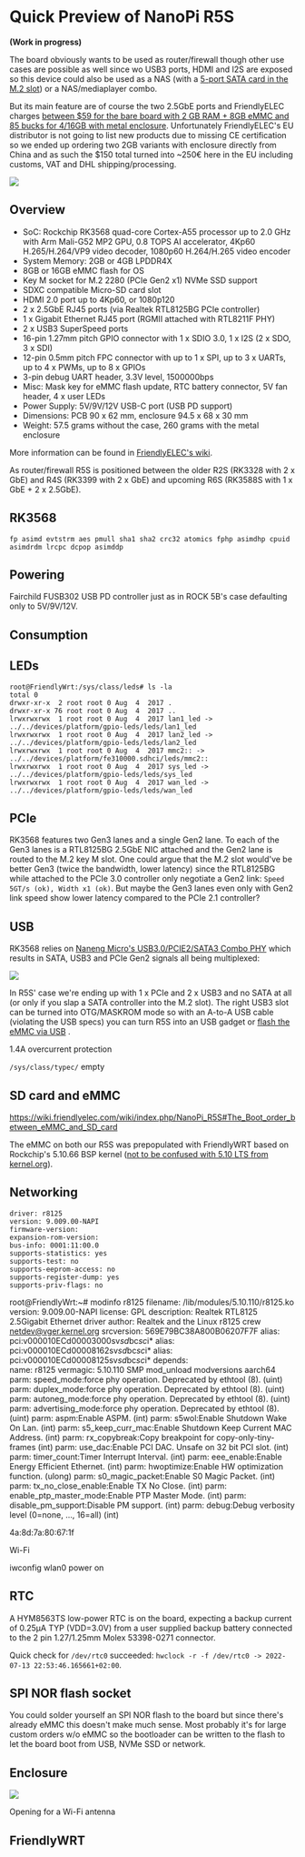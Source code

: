 # Quick Preview of NanoPi R5S

**(Work in progress)**

The board obviously wants to be used as router/firewall though other use cases are possible as well since wo USB3 ports, HDMI and I2S are exposed so this device could also be used as a NAS (with a [5-port SATA card in the M.2 slot](https://forum.odroid.com/viewtopic.php?f=212&t=44318)) or a NAS/mediaplayer combo.

But its main feature are of course the two 2.5GbE ports and FriendlyELEC charges [between $59 for the bare board with 2 GB RAM + 8GB eMMC and 85 bucks for 4/16GB with metal enclosure](https://www.friendlyelec.com/index.php?route=product/product&path=69&product_id=287). Unfortunately FriendlyELEC's EU distributor is not going to list new products due to missing CE certification so we ended up ordering two 2GB variants with enclosure directly from China and as such the $150 total turned into ~250€ here in the EU including customs, VAT and DHL shipping/processing.

![](../media/R5S_front_back.jpg)

## Overview

  * SoC: Rockchip RK3568 quad-core Cortex-A55 processor up to 2.0 GHz with Arm Mali-G52 MP2 GPU, 0.8 TOPS AI accelerator, 4Kp60 H.265/H.264/VP9 video decoder, 1080p60 H.264/H.265 video encoder
  * System Memory: 2GB or 4GB LPDDR4X
  * 8GB or 16GB eMMC flash for OS
  * Key M socket for M.2 2280 (PCIe Gen2 x1) NVMe SSD support
  * SDXC compatible Micro-SD card slot
  * HDMI 2.0 port up to 4Kp60, or 1080p120
  * 2 x 2.5GbE RJ45 ports (via Realtek RTL8125BG PCIe controller)
  * 1 x Gigabit Ethernet RJ45 port (RGMII attached with RTL8211F PHY)
  * 2 x USB3 SuperSpeed ports
  * 16-pin 1.27mm pitch GPIO connector with 1 x SDIO 3.0, 1 x I2S (2 x SDO, 3 x SDI)
  * 12-pin 0.5mm pitch FPC connector with up to 1 x SPI, up to 3 x UARTs, up to 4 x PWMs, up to 8 x GPIOs
  * 3-pin debug UART header, 3.3V level, 1500000bps
  * Misc: Mask key for eMMC flash update, RTC battery connector, 5V fan header, 4 x user LEDs
  * Power Supply: 5V/9V/12V USB-C port (USB PD support)
  * Dimensions: PCB 90 x 62 mm, enclosure 94.5 x 68 x 30 mm
  * Weight: 57.5 grams without the case, 260 grams with the metal enclosure

More information can be found in [FriendlyELEC's wiki](https://wiki.friendlyelec.com/wiki/index.php/NanoPi_R5S).

As router/firewall R5S is positioned between the older R2S (RK3328 with 2 x GbE) and R4S (RK3399 with 2 x GbE) and upcoming R6S (RK3588S with 1 x GbE + 2 x 2.5GbE).

## RK3568

`fp asimd evtstrm aes pmull sha1 sha2 crc32 atomics fphp asimdhp cpuid asimdrdm lrcpc dcpop asimddp`

## Powering

Fairchild FUSB302 USB PD controller just as in ROCK 5B's case defaulting only to 5V/9V/12V.

## Consumption

## LEDs

    root@FriendlyWrt:/sys/class/leds# ls -la
    total 0
    drwxr-xr-x  2 root root 0 Aug  4  2017 .
    drwxr-xr-x 76 root root 0 Aug  4  2017 ..
    lrwxrwxrwx  1 root root 0 Aug  4  2017 lan1_led -> ../../devices/platform/gpio-leds/leds/lan1_led
    lrwxrwxrwx  1 root root 0 Aug  4  2017 lan2_led -> ../../devices/platform/gpio-leds/leds/lan2_led
    lrwxrwxrwx  1 root root 0 Aug  4  2017 mmc2:: -> ../../devices/platform/fe310000.sdhci/leds/mmc2::
    lrwxrwxrwx  1 root root 0 Aug  4  2017 sys_led -> ../../devices/platform/gpio-leds/leds/sys_led
    lrwxrwxrwx  1 root root 0 Aug  4  2017 wan_led -> ../../devices/platform/gpio-leds/leds/wan_led

## PCIe

RK3568 features two Gen3 lanes and a single Gen2 lane. To each of the Gen3 lanes is a RTL8125BG 2.5GbE NIC attached and the Gen2 lane is routed to the M.2 key M slot. One could argue that the M.2 slot would've be better Gen3 (twice the bandwidth, lower latency) since the RTL8125BG while attached to the PCIe 3.0 controller only negotiate a Gen2 link: `Speed 5GT/s (ok), Width x1 (ok)`. But maybe the Gen3 lanes even only with Gen2 link speed show lower latency compared to the PCIe 2.1 controller?



## USB

RK3568 relies on [Naneng Micro's USB3.0/PCIE2/SATA3 Combo PHY](http://www.nanengmicro.com/en/combo-phy/) which results in SATA, USB3 and PCIe Gen2 signals all being multiplexed:

![](../media/RK3568-multiplexed-sata-usb-3.0-pcie.jpg)

In R5S' case we're ending up with 1 x PCIe and 2 x USB3 and no SATA at all (or only if you slap a SATA controller into the M.2 slot). The right USB3 slot can be turned into OTG/MASKROM mode so with an A-to-A USB cable (violating the USB specs) you can turn R5S into an USB gadget or [flash the eMMC via USB](https://wiki.friendlyelec.com/wiki/index.php/NanoPi_R5S#Option_3:_Install_OS_via_USB) .

1.4A overcurrent protection

`/sys/class/typec/` empty

## SD card and eMMC

https://wiki.friendlyelec.com/wiki/index.php/NanoPi_R5S#The_Boot_order_between_eMMC_and_SD_card

The eMMC on both our R5S was prepopulated with FriendlyWRT based on Rockchip's 5.10.66 BSP kernel ([not to be confused with 5.10 LTS from kernel.org](https://www.cnx-software.com/2022/01/09/rock5-model-b-rk3588-single-board-computer/#comment-589709)).

## Networking

    driver: r8125
    version: 9.009.00-NAPI
    firmware-version:
    expansion-rom-version:
    bus-info: 0001:11:00.0
    supports-statistics: yes
    supports-test: no
    supports-eeprom-access: no
    supports-register-dump: yes
    supports-priv-flags: no


root@FriendlyWrt:~# modinfo r8125
filename:       /lib/modules/5.10.110/r8125.ko
version:        9.009.00-NAPI
license:        GPL
description:    Realtek RTL8125 2.5Gigabit Ethernet driver
author:         Realtek and the Linux r8125 crew <netdev@vger.kernel.org>
srcversion:     569E79BC38A800B06207F7F
alias:          pci:v000010ECd00003000sv*sd*bc*sc*i*
alias:          pci:v000010ECd00008162sv*sd*bc*sc*i*
alias:          pci:v000010ECd00008125sv*sd*bc*sc*i*
depends:        
name:           r8125
vermagic:       5.10.110 SMP mod_unload modversions aarch64
parm:           speed_mode:force phy operation. Deprecated by ethtool (8). (uint)
parm:           duplex_mode:force phy operation. Deprecated by ethtool (8). (uint)
parm:           autoneg_mode:force phy operation. Deprecated by ethtool (8). (uint)
parm:           advertising_mode:force phy operation. Deprecated by ethtool (8). (uint)
parm:           aspm:Enable ASPM. (int)
parm:           s5wol:Enable Shutdown Wake On Lan. (int)
parm:           s5_keep_curr_mac:Enable Shutdown Keep Current MAC Address. (int)
parm:           rx_copybreak:Copy breakpoint for copy-only-tiny-frames (int)
parm:           use_dac:Enable PCI DAC. Unsafe on 32 bit PCI slot. (int)
parm:           timer_count:Timer Interrupt Interval. (int)
parm:           eee_enable:Enable Energy Efficient Ethernet. (int)
parm:           hwoptimize:Enable HW optimization function. (ulong)
parm:           s0_magic_packet:Enable S0 Magic Packet. (int)
parm:           tx_no_close_enable:Enable TX No Close. (int)
parm:           enable_ptp_master_mode:Enable PTP Master Mode. (int)
parm:           disable_pm_support:Disable PM support. (int)
parm:           debug:Debug verbosity level (0=none, ..., 16=all) (int)




4a:8d:7a:80:67:1f

Wi-Fi 

iwconfig wlan0 power on

## RTC

A HYM8563TS low-power RTC is on the board, expecting a backup current of 0.25μA TYP (VDD=3.0V) from a user supplied backup battery connected to the 2 pin 1.27/1.25mm Molex 53398-0271 connector.

Quick check for `/dev/rtc0` succeeded: `hwclock -r -f /dev/rtc0 -> 2022-07-13 22:53:46.165661+02:00`.

## SPI NOR flash socket

You could solder yourself an SPI NOR flash to the board but since there's already eMMC this doesn't make much sense. Most probably it's for large custom orders w/o eMMC so the bootloader can be written to the flash to let the board boot from USB, NVMe SSD or network.

## Enclosure

![](../media/R5S_enclosure.jpg)

Opening for a Wi-Fi antenna

## FriendlyWRT

